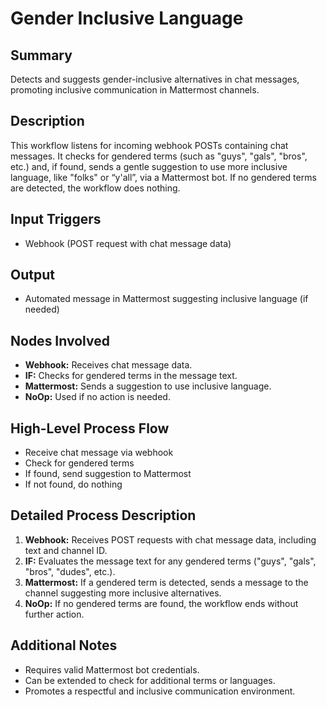 # Gender Inclusive Language

## Summary
Detects and suggests gender-inclusive alternatives in chat messages, promoting inclusive communication in Mattermost channels.

## Description
This workflow listens for incoming webhook POSTs containing chat messages. It checks for gendered terms (such as "guys", "gals", "bros", etc.) and, if found, sends a gentle suggestion to use more inclusive language, like "folks" or “y'all”, via a Mattermost bot. If no gendered terms are detected, the workflow does nothing.

## Input Triggers
- Webhook (POST request with chat message data)

## Output
- Automated message in Mattermost suggesting inclusive language (if needed)

## Nodes Involved
- **Webhook:** Receives chat message data.
- **IF:** Checks for gendered terms in the message text.
- **Mattermost:** Sends a suggestion to use inclusive language.
- **NoOp:** Used if no action is needed.

## High-Level Process Flow
- Receive chat message via webhook
- Check for gendered terms
- If found, send suggestion to Mattermost
- If not found, do nothing

## Detailed Process Description
1. **Webhook:** Receives POST requests with chat message data, including text and channel ID.
2. **IF:** Evaluates the message text for any gendered terms ("guys", "gals", "bros", "dudes", etc.).
3. **Mattermost:** If a gendered term is detected, sends a message to the channel suggesting more inclusive alternatives.
4. **NoOp:** If no gendered terms are found, the workflow ends without further action.

## Additional Notes
- Requires valid Mattermost bot credentials.
- Can be extended to check for additional terms or languages.
- Promotes a respectful and inclusive communication environment.
